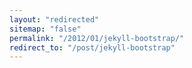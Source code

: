 ```yaml
---
layout: "redirected"
sitemap: "false"
permalink: "/2012/01/jekyll-bootstrap/"
redirect_to: "/post/jekyll-bootstrap"
---
```




